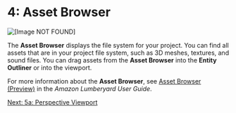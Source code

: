 # 4: Asset Browser<a name="understanding-asset-browser"></a>

![\[Image NOT FOUND\]](http://docs.aws.amazon.com/lumberyard/latest/gettingstartedguide/images/understanding-asset-browser.png)

The **Asset Browser** displays the file system for your project\. You can find all assets that are in your project file system, such as 3D meshes, textures, and sound files\. You can drag assets from the **Asset Browser** into the **Entity Outliner** or into the viewport\.

For more information about the **Asset Browser**, see [Asset Browser \(Preview\)](http://docs.aws.amazon.com/lumberyard/latest/userguide/asset-browser-intro.html) in the *Amazon Lumberyard User Guide*\.

[Next: 5a: Perspective Viewport](understanding-perspective-viewport.md)